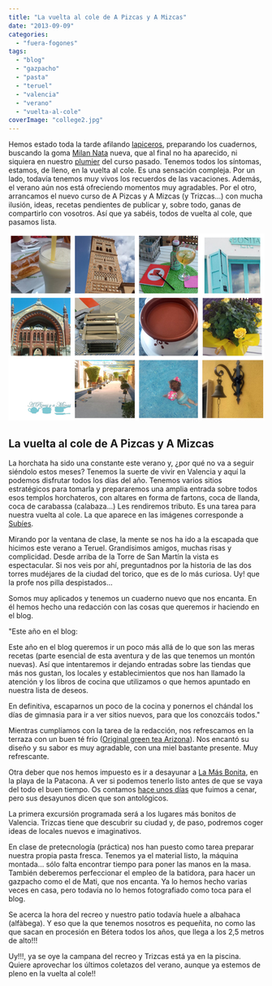 ```yaml
---
title: "La vuelta al cole de A Pizcas y A Mizcas"
date: "2013-09-09"
categories:
  - "fuera-fogones"
tags:
  - "blog"
  - "gazpacho"
  - "pasta"
  - "teruel"
  - "valencia"
  - "verano"
  - "vuelta-al-cole"
coverImage: "college2.jpg"
---
```


Hemos estado toda la tarde afilando [lapiceros](http://www.staedtler.es/es/la-empresa/tradicion-e-innovacion/el-lapiz/ "Lápiz, esencial para la vuelta al cole"), preparando los cuadernos, buscando la goma [Milan Nata](http://www.milan.es/es/default.aspx?ACCIO=PORTALENC&NIVELL=6579D32CB08575F9FCF4AE36493CC854995DB4A2CB1DA74397AFC26AFAC29C6E581A0509D52F2F8B "La goma Milan Nata, para la vuelta al cole") nueva, que al final no ha aparecido, ni siquiera en nuestro [plumier](http://www.google.es/imgres?um=1&client=firefox-a&sa=N&rls=org.mozilla:es-ES:official&hl=es&biw=1525&bih=716&tbm=isch&tbnid=8q0-ip08c-Uj_M:&imgrefurl=http://www.todocoleccion.net/plumier-estuche-escolar-pinocho-sin-usar-ver-fotos-anos-80~x35674419&docid=z7Htlm8i7AmgDM&imgurl=http://pictures2.todocoleccion.net/tc/2013/01/22/35674419.jpg&w=550&h=410&ei=1twqUr3cMOmu0AXA7YD4Dg&zoom=1&ved=1t:3588,r:10,s:0,i:112&iact=rc&page=1&tbnh=180&tbnw=236&start=0&ndsp=18&tx=73&ty=40 "Nuestro plumier de la vuelta al cole pasada") del curso pasado. Tenemos todos los síntomas, estamos, de lleno, en la vuelta al cole. Es una sensación compleja. Por un lado, todavía tenemos muy vivos los recuerdos de las vacaciones. Además, el verano aún nos está ofreciendo momentos muy agradables. Por el otro, arrancamos el nuevo curso de A Pizcas y A Mizcas (y Trizcas...) con mucha ilusión, ideas, recetas pendientes de publicar y, sobre todo, ganas de compartirlo con vosotros. Así que ya sabéis, todos de vuelta al cole, que pasamos lista.

![La vuelta al cole](images/college2.jpg "La vuelta al cole")

## La vuelta al cole de A Pizcas y A Mizcas

La horchata ha sido una constante este verano y, ¿por qué no va a seguir siéndolo estos meses? Tenemos la suerte de vivir en Valencia y aquí la podemos disfrutar todos los días del año. Tenemos varios sitios estratégicos para tomarla y prepararemos una amplia entrada sobre todos esos templos horchateros, con altares en forma de fartons, coca de llanda, coca de carabassa (calabaza...) Les rendiremos tributo. Es una tarea para nuestra vuelta al cole. La que aparece en las imágenes corresponde a [Subíes](/los-fartons-de-subies-almassera/ "Los fartons de Subíes (Almàssera)").

Mirando por la ventana de clase, la mente se nos ha ido a la escapada que hicimos este verano a Teruel. Grandísimos amigos, muchas risas y complicidad. Desde arriba de la Torre de San Martín la vista es espectacular. Si nos veis por ahí, preguntadnos por la historia de las dos torres mudéjares de la ciudad del torico, que es de lo más curiosa. Uy! que la profe nos pilla despistados...

Somos muy aplicados y tenemos un cuaderno nuevo que nos encanta. En él hemos hecho una redacción con las cosas que queremos ir haciendo en el blog.

"Este año en el blog:

Este año en el blog queremos ir un poco más allá de lo que son las meras recetas (parte esencial de esta aventura y de las que tenemos un montón nuevas). Así que intentaremos ir dejando entradas sobre las tiendas que más nos gustan, los locales y establecimientos que nos han llamado la atención y los libros de cocina que utilizamos o que hemos apuntado en nuestra lista de deseos.

En definitiva, escaparnos un poco de la cocina y ponernos el chándal los días de gimnasia para ir a ver sitios nuevos, para que los conozcáis todos."

Mientras cumplíamos con la tarea de la redacción, nos refrescamos en la terraza con un buen té frío ([Original green tea Arizona](http://www.drinkarizona.com/ "Drink Arizona en la vuelta al cole de Pizcas y Mizcas")). Nos encantó su diseño y su sabor es muy agradable, con una miel bastante presente. Muy refrescante.

Otra deber que nos hemos impuesto es ir a desayunar a [La Más Bonita](http://www.lamasbonita.es "La Más Bonita"), en la playa de la Patacona. A ver si podemos tenerlo listo antes de que se vaya del todo el buen tiempo. Os contamos [hace unos días](/la-mas-bonita-en-la-playa-de-la-patacona/ "‘La más bonita’ en la playa de la Patacona") que fuimos a cenar, pero sus desayunos dicen que son antológicos.

La primera excursión programada será a los lugares más bonitos de Valencia. Trizcas tiene que descubrir su ciudad y, de paso, podremos coger ideas de locales nuevos e imaginativos.

En clase de pretecnología (práctica) nos han puesto como tarea preparar nuestra propia pasta fresca. Tenemos ya el material listo, la máquina montada... sólo falta encontrar tiempo para poner las manos en la masa. También deberemos perfeccionar el empleo de la batidora, para hacer un gazpacho como el de Mati, que nos encanta. Ya lo hemos hecho varias veces en casa, pero todavía no lo hemos fotografiado como toca para el blog.

Se acerca la hora del recreo y nuestro patio todavía huele a albahaca (alfàbega). Y eso que la que tenemos nosotros es pequeñita, no como las que sacan en procesión en Bétera todos los años, que llega a los 2,5 metros de alto!!!

Uy!!!, ya se oye la campana del recreo y Trizcas está ya en la piscina. Quiere aprovechar los últimos coletazos del verano, aunque ya estemos de pleno en la vuelta al cole!!
